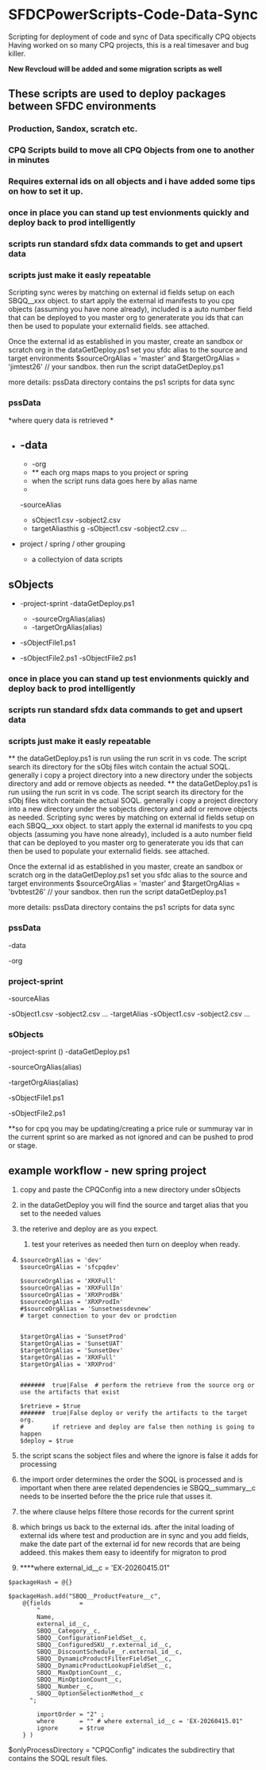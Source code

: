 # SFDCPowerScripts-Code-Data-Sync

Scripting for deployment of code and sync of Data specifically CPQ objects
Having worked on so many CPQ projects, this is a real timesaver and bug killer.

**New Revcloud will be added and some migration scripts as well**

## These scripts are used to deploy packages between SFDC environments

### Production, Sandox, scratch etc.

### CPQ Scripts build to move all CPQ Objects from one to another in minutes

### Requires external ids on all objects and i have added some tips on how to set it up.

### once in place you can stand up test envionments quickly and deploy back to prod intelligently

### scripts run standard sfdx data commands to get and upsert data

### scripts just make it easly repeatable

Scripting sync weres by matching on external id fields setup on each SBQQ__xxx object.
to start apply the external id manifests to you cpq objects (assuming you have none already),
included is a auto number field that can be deployed to you master org to generaterate you ids
that can then be used to populate your externalid fields.
see attached.

Once the external id as established in you master, create an sandbox or scratch org
in the dataGetDeploy.ps1 set you sfdc alias to the source and target environments
$sourceOrgAlias = 'master'
and
$targetOrgAlias = 'jimtest26'    // your sandbox.
then run the script dataGetDeploy.ps1

more details:
pssData directory contains the ps1 scripts for data sync

### pssData

*where query data is retrieved *

* ## -data


  * -org
  * ** each org maps maps to you project or spring
  * when the script runs data goes here by alias name
  *

  -sourceAlias

  - sObject1.csv
    -sobject2.csv
  - targetAliasthis g
    -sObject1.csv
    -sobject2.csv
    ...
* project / spring / other grouping

  * a collectyion of data scripts

## sObjects

* -project-sprint
  -dataGetDeploy.ps1

  * -sourceOrgAlias(alias)
  * -targetOrgAlias(alias)
* -sObjectFile1.ps1
* -sObjectFile2.ps1
  -sObjectFile2.ps1

### once in place you can stand up test envionments quickly and deploy back to prod intelligently

### scripts run standard sfdx data commands to get and upsert data

### scripts just make it easly repeatable

** the dataGetDeploy.ps1 is run usiing the run scrit in vs code.  The script search its directory for the sObj files witch contain the actual SOQL. generally i copy a project directory into a new directory under the sobjects directory and add or remove objects as needed.
** the dataGetDeploy.ps1 is run usiing the run scrit in vs code.  The script search its directory for the sObj files witch contain the actual SOQL. generally i copy a project directory into a new directory under the sobjects directory and add or remove objects as needed.
Scripting sync weres by matching on external id fields setup on each SBQQ__xxx object.
to start apply the external id manifests to you cpq objects (assuming you have none already),
included is a auto number field that can be deployed to you master org to generaterate you ids
that can then be used to populate your externalid fields.
see attached.

Once the external id as established in you master, create an sandbox or scratch org
in the dataGetDeploy.ps1 set you sfdc alias to the source and target environments
$sourceOrgAlias = 'master'
and
$targetOrgAlias = 'bvbtest26'    // your sandbox.
then run the script dataGetDeploy.ps1

more details:
pssData directory contains the ps1 scripts for data sync

### pssData

-data

-org

### project-sprint

-sourceAlias

-sObject1.csv
-sobject2.csv
...
-targetAlias
-sObject1.csv
-sobject2.csv
...

### sObjects

-project-sprint ()
-dataGetDeploy.ps1

-sourceOrgAlias(alias)

-targetOrgAlias(alias)

-sObjectFile1.ps1

-sObjectFile2.ps1


**so for cpq you may be updating/creating a  price rule or summuray var in the current sprint so are marked as not ignored and can be pushed to prod or stage.

## example workflow - new spring project

1. copy and paste the CPQConfig into a new directory under sObjects
2. in the dataGetDeploy you will find the source and target alias that you set to the needed values
3. the reterive and deploy are as you expect.

   1. test your reterives as needed then turn on deeploy when ready.
4. ```
   $sourceOrgAlias = 'dev' 
   $sourceOrgAlias = 'sfcpqdev' 

   $sourceOrgAlias = 'XRXFull' 
   $sourceOrgAlias = 'XRXFullIn' 
   $sourceOrgAlias = 'XRXProdBk'   
   $sourceOrgAlias = 'XRXProdIn'   
   #$sourceOrgAlias = 'Sunsetnessdevnew' 
   # target connection to your dev or prodction 


   $targetOrgAlias = 'SunsetProd' 
   $targetOrgAlias = 'SunsetUAT'  
   $targetOrgAlias = 'SunsetDev'   
   $targetOrgAlias = 'XRXFull'  
   $targetOrgAlias = 'XRXProd' 


   #######  true|False  # perform the retrieve from the source org or use the artifacts that exist   

   $retrieve = $true  
   #######  true|False deploy or verify the artifacts to the target org.  
   #        if retrieve and deploy are false then nothing is going to happen  
   $deploy = $true
   ```
5. the script scans the sobject files and where the ignore is false it adds for processing
6. the import order determines the order the SOQL is processed and is important when there aree related dependencies ie SBQQ__summary__c needs to be inserted before the the price rule that usses it.
7. the where clause helps filtere those records for the current sprint
8. which brings us back to the external ids.  after the inital loading of external ids where test and production are in sync and you add fields, make the date part of the external id for new records that are being addeed. this makes them easy to ideentify for migraton to prod
9. ****where external_id__c = 'EX-20260415.01"

```
$packageHash = @{}

$packageHash.add("SBQQ__ProductFeature__c",
    @{fields        = 
        "  
        Name,
        external_id__c,
        SBQQ__Category__c,
        SBQQ__ConfigurationFieldSet__c,
        SBQQ__ConfiguredSKU__r.external_id__c,
        SBQQ__DiscountSchedule__r.external_id__c,
        SBQQ__DynamicProductFilterFieldSet__c,
        SBQQ__DynamicProductLookupFieldSet__c,
        SBQQ__MaxOptionCount__c,
        SBQQ__MinOptionCount__c,
        SBQQ__Number__c,
        SBQQ__OptionSelectionMethod__c
      ";
   
        importOrder = "2" ;
        where       = "" # where external_id__c = 'EX-20260415.01"  
        ignore      = $true
    } )  
```
$onlyProcessDirectory = "CPQConfig"  indicates the subdirectiry that contains the SOQL result files.
